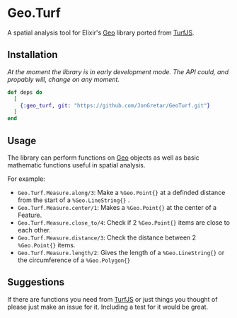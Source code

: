 # Geo.Turf

A spatial analysis tool for Elixir's [Geo](https://github.com/bryanjos/geo) library ported from [TurfJS](http://turfjs.org/).

## Installation

*At the moment the library is in early development mode. The API could, and propably will, change on any moment.*

```elixir
def deps do
  [
    {:geo_turf, git: "https://github.com/JonGretar/GeoTurf.git"}
  ]
end
```

## Usage

The library can perform functions on [Geo](https://github.com/bryanjos/geo) objects as well as basic mathematic functions useful in spatial analysis.

For example:

 * `Geo.Turf.Measure.along/3`: Make a `%Geo.Point{}` at a definded distance from the start of a `%Geo.LineString{}` .
 * `Geo.Turf.Measure.center/1`: Makes a `%Geo.Point{}` at the center of a Feature.
 * `Geo.Turf.Measure.close_to/4`: Check if 2 `%Geo.Point{}` items are close to each other.
 * `Geo.Turf.Measure.distance/3`: Check the distance between 2 `%Geo.Point{}` items.
 * `Geo.Turf.Measure.length/2`: Gives the length of a `%Geo.LineString{}` or the circumference of a `%Geo.Polygon{}`

## Suggestions

If there are functions you need from [TurfJS](http://turfjs.org/) or just things you thought of please just make an issue for it. Including a test for it would be great.
